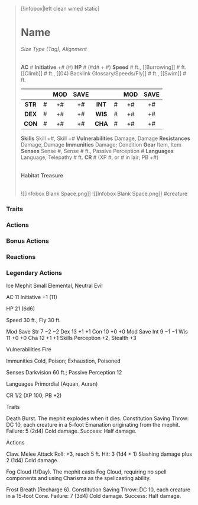 > [!infobox|left clean wmed static]
> # Name
> *Size Type (Tag), Alignment*
> 
> | |
> | - |
> **AC** # **Initiative** +# (#)
> **HP** # (#d# + #)
> **Speed** # ft., [[Burrowing]] # ft. [[Climb]] # ft., [[04) Backlink Glossary/Speeds/Fly]] # ft., [[Swim]] # ft.
> 
> | | | MOD | SAVE | | | MOD | SAVE |
> | :-: | :-: | :-: | :-: | :-: | :-: | :-: | :-: |
> | **STR** | # | +# | +# | **INT** | # | +# | +# | 
> | **DEX** | # | +# | +# | **WIS** | # | +# | +# |
> | **CON** | # | +# | +# | **CHA** | # | +# | +# |
> **Skills** Skill +#, Skill +#
> **Vulnerabilities** Damage, Damage
> **Resistances** Damage, Damage
> **Immunities** Damage; Condition
> **Gear** Item, Item
> **Senses** Sense #, Sense # ft., Passive Perception #
> **Languages** Language, Telepathy # ft.
> **CR** # (XP #, or # in lair; PB +#)
>
> | |
> | - |
> **Habitat**
> **Treasure**
> 
> | |
> | - |
> ![[Infobox Blank Space.png]]
> ![[Infobox Blank Space.png]]
> #creature 


### Traits
### Actions
### Bonus Actions
### Reactions
### Legendary Actions
Ice Mephit
Small Elemental, Neutral Evil

AC 11 Initiative +1 (11)

HP 21 (6d6)

Speed 30 ft., Fly 30 ft.

Mod	Save
Str	7	−2	−2
Dex	13	+1	+1
Con	10	+0	+0
Mod	Save
Int	9	−1	−1
Wis	11	+0	+0
Cha	12	+1	+1
Skills Perception +2, Stealth +3

Vulnerabilities Fire

Immunities Cold, Poison; Exhaustion, Poisoned

Senses Darkvision 60 ft.; Passive Perception 12

Languages Primordial (Aquan, Auran)

CR 1/2 (XP 100; PB +2)

Traits

Death Burst. The mephit explodes when it dies. Constitution Saving Throw: DC 10, each creature in a 5-foot Emanation originating from the mephit. Failure: 5 (2d4) Cold damage. Success: Half damage.

Actions

Claw. Melee Attack Roll: +3, reach 5 ft. Hit: 3 (1d4 + 1) Slashing damage plus 2 (1d4) Cold damage.

Fog Cloud (1/Day). The mephit casts Fog Cloud, requiring no spell components and using Charisma as the spellcasting ability.

Frost Breath (Recharge 6). Constitution Saving Throw: DC 10, each creature in a 15-foot Cone. Failure: 7 (3d4) Cold damage. Success: Half damage.
